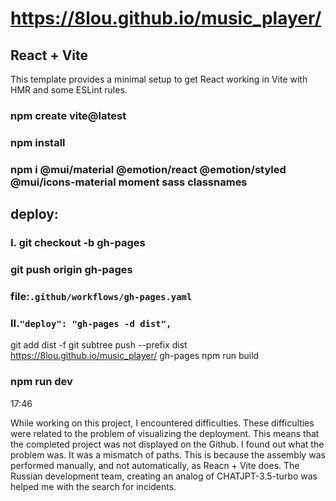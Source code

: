 # https://8lou.github.io/music_player/

## React + Vite

This template provides a minimal setup to get React working in Vite with HMR and some ESLint rules.

### npm create vite@latest
### npm install
### npm i @mui/material @emotion/react @emotion/styled @mui/icons-material moment sass classnames

## deploy:

### I. git checkout -b gh-pages
### git push origin gh-pages
### file:`.github/workflows/gh-pages.yaml`

### II.`"deploy": "gh-pages -d dist",`
git add dist -f
git subtree push --prefix dist https://8lou.github.io/music_player/ gh-pages
npm run build

### npm run dev
17:46

While working on this project, I encountered difficulties. These difficulties were related to the problem of visualizing the deployment. This means that the completed project was not displayed on the Github. I found out what the problem was. It was a mismatch of paths. This is because the assembly was performed manually, and not automatically, as Reacn + Vite does. The Russian development team, creating an analog of CHATJPT-3.5-turbo was helped me with the search for incidents.